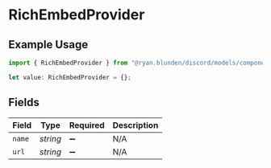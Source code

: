 # RichEmbedProvider

## Example Usage

```typescript
import { RichEmbedProvider } from "@ryan.blunden/discord/models/components";

let value: RichEmbedProvider = {};
```

## Fields

| Field              | Type               | Required           | Description        |
| ------------------ | ------------------ | ------------------ | ------------------ |
| `name`             | *string*           | :heavy_minus_sign: | N/A                |
| `url`              | *string*           | :heavy_minus_sign: | N/A                |